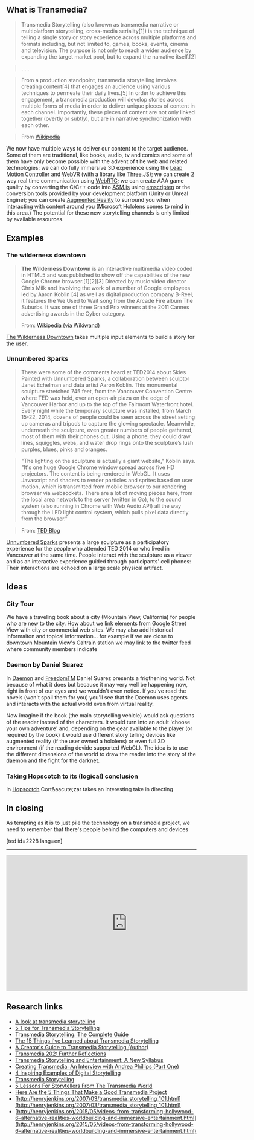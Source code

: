 ## What is Transmedia?

> Transmedia Storytelling (also known as transmedia narrative or multiplatform storytelling, cross-media seriality[1]) is the technique of telling a single story or story experience across multiple platforms and formats including, but not limited to, games, books, events, cinema and television. The purpose is not only to reach a wider audience by expanding the target market pool, but to expand the narrative itself.[2]

> . . .

> From a production standpoint, transmedia storytelling involves creating content[4] that engages an audience using various techniques to permeate their daily lives.[5] In order to achieve this engagement, a transmedia production will develop stories across multiple forms of media in order to deliver unique pieces of content in each channel. Importantly, these pieces of content are not only linked together (overtly or subtly), but are in narrative synchronization with each other.

> From [Wikipedia](https://www.wikiwand.com/en/Transmedia_storytelling)

We now have multiple ways to deliver our content to the target audience. Some of them are traditional, like books, audio, tv and comics and some of them have only become possible with the advent of t he web and related technologies: we can do fully immersive 3D experience using the [Leap Motion Controller](https://www.leapmotion.com/) and [WebVR](http://webvr.info/) (with a library like [Three.JS](http://threejs.org/)); we can create 2 way real time communication using [WebRTC](http://www.webrtc.org/); we can create AAA game quality by converting the C/C++ code into [ASM.js](http://asmjs.org/) using [emscripten](https://kripken.github.io/emscripten-site/) or the conversion tools provided by your development platform (Unity or Unreal Engine); you can create [Augmented Reality](https://www.wikiwand.com/en/Augmented_reality) to surround you when interacting with content around you (Microsoft Hololens comes to mind in this area.) The potential for these new storytelling channels is only limited by available resources.

## Examples


### The wilderness downtown

<blockquote>

<p><strong>The Wilderness Downtown</strong> is an interactive multimedia video coded in HTML5 and was published to show off the capabilities of the new Google Chrome browser.[1][2][3] Directed by music video director Chris Milk and involving the work of a number of Google employees led by Aaron Koblin [4] as well as digital production company B-Reel, it features the <emphasis>We Used to Wait</emphasis> song from the Arcade Fire album <emphasis>The Suburbs</emphasis>. It was one of three Grand Prix winners at the 2011 Cannes advertising awards in the Cyber category.</p>

<p>From: <a href='https://www.wikiwand.com/en/The_Wilderness_Downtown'>Wikipedia (via Wikiwand)</a></p>
</blockquote>

[The Wilderness Downtown](http://www.thewildernessdowntown.com/) takes multiple input elements to build a story for the user.

###  Unnumbered Sparks

> These were some of the comments heard at TED2014 about Skies Painted with Unnumbered Sparks, a collaboration between sculptor Janet Echelman and data artist Aaron Koblin. This monumental sculpture stretched 745 feet, from the Vancouver Convention Centre where TED was held, over an open-air plaza on the edge of Vancouver Harbor and up to the top of the Fairmont Waterfront hotel. Every night while the temporary sculpture was installed, from March 15-22, 2014, dozens of people could be seen across the street setting up cameras and tripods to capture the glowing spectacle. Meanwhile, underneath the sculpture, even greater numbers of people gathered, most of them with their phones out. Using a phone, they could draw lines, squiggles, webs, and water drop rings onto the sculpture’s lush purples, blues, pinks and oranges.

> "The lighting on the sculpture is actually a giant website," Koblin says. "It's one huge Google Chrome window spread across five HD projectors. The content is being rendered in WebGL. It uses Javascript and shaders to render particles and sprites based on user motion, which is transmitted from mobile browser to our rendering browser via websockets. There are a lot of moving pieces here, from the local area network to the server (written in Go), to the sound system (also running in Chrome with Web Audio API) all the way through the LED light control system, which pulls pixel data directly from the browser."

> From: [TED Blog](http://blog.ted.com/unnumbered-sparks-fly-through-the-sky-initiated-by-ted-attendees/)

[Unnumbered Sparks](http://www.unnumberedsparks.com/) presents a large sculpture as a participatory experience for the people who attended TED 2014 or who lived in Vancouver at the same time. People interact with the sculpture as a viewer and as an interactive experience guided through participants' cell phones: Their interactions are echoed on a large scale physical artifact.


## Ideas

### City Tour

We have a traveling book about a city (Mountain View, California) for people who are new to the city. How about we link elements from Google Street View with city or commercial web sites. We may also add historical informaiton and topical information... for example if we are close to downtown Mountain View's Caltrain station we may link to the twitter feed where community members indicate

### Daemon by Daniel Suarez

In [Daemon](http://thedaemon.com/daemonsynopsis.html) and [FreedomTM](http://thedaemon.com/freedomtmsynopsis.html) Daniel Suarez presents a frigthening world. Not because of what it does but because it may very well be happening now, right in front of our eyes and we wouldn't even notice. If you've read the novels (won't spoil them for you) you'll see that the Daemon uses agents and interacts with the actual world even from virtual reality.

Now imagine if the book (the main storytelling vehicle) would ask questions of the reader instead of the characters. It would turn into an adult 'choose your own adventure' and, depending on the gear available to the player (or required by the book) it would use different story telling devices like augmented reality (if the user owned a hololens) or even full 3D environment (if the reading devide supported WebGL). The idea is to use the different dimensions of the world to draw the reader into the story of the daemon and the fight for the darknet.


### Taking Hopscotch to its (logical) conclusion

In [Hopscotch](https://www.wikiwand.com/en/Hopscotch_(Julio_Cort%C3%A1zar_novel)) Cort&aacute;zar takes an interesting take in directing

## In closing

As tempting as it is to just pile the technology on a transmedia project, we need to remember that there's people behind the computers and devices

[ted id=2228 lang=en]

****

<div class="video">
<iframe src="https://player.vimeo.com/video/19670849?color=f00068" width="640" height="360" frameborder="0" allow="autoplay; fullscreen" allowfullscreen></iframe>
</div>

## Research links


* [A look at transmedia storytelling](https://archive.nerdist.com/a-look-at-transmedia-storytelling/)
* [5 Tips for Transmedia Storytelling](http://mediashift.org/2013/01/5-tips-for-transmedia-storytelling030/)
* [Transmedia Storytelling: The Complete Guide](http://www.stateofdigital.com/complete-guide-transmedia-storytelling/)
* [The 15 Things I’ve Learned about Transmedia Storytelling](http://www.indiewire.com/article/the-15-things-ive-learned-about-transmedia-storytelling)
* [A Creator's Guide to Transmedia Storytelling (Author)](http://www.deusexmachinatio.com/book/)
* [Transmedia 202: Further Reflections](http://henryjenkins.org/2011/08/defining_transmedia_further_re.html)
* [Transmedia Storytelling and Entertainment: A New Syllabus](http://henryjenkins.org/2013/08/transmedia-storytelling-and-entertainment-a-new-syllabus.html)
* [Creating Transmedia: An Interview with Andrea Phillips (Part One)](http://henryjenkins.org/2012/11/creating-transmedia-an-interview-with-andrea-phillips-part-one.html)
* [4 Inspiring Examples of Digital Storytelling](http://mashable.com/2012/01/31/digital-storytelling/)
* [Transmedia Storytelling](http://www.technologyreview.com/news/401760/transmedia-storytelling/)
* [5 Lessons For Storytellers From The Transmedia World](http://www.fastcocreate.com/1680902/5-lessons-for-storytellers-from-the-transmedia-world)
* [Here Are the 5 Things That Make a Good Transmedia Project](http://www.indiewire.com/article/here-are-the-5-things-that-make-a-good-transmedia-project)
* [http://henryjenkins.org/2007/03/transmedia_storytelling_101.html](http://henryjenkins.org/2007/03/transmedia_storytelling_101.html)
* [http://henryjenkins.org/2015/05/videos-from-transforming-hollywood-6-alternative-realities-worldbuilding-and-immersive-entertainment.html](http://henryjenkins.org/2015/05/videos-from-transforming-hollywood-6-alternative-realities-worldbuilding-and-immersive-entertainment.html)
